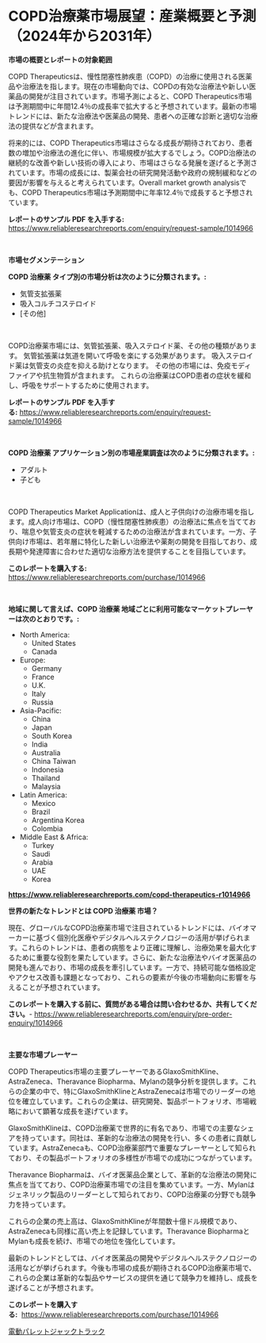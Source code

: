 <p><h1>COPD治療薬市場展望：産業概要と予測（2024年から2031年）</h1></p><p><strong>市場の概要とレポートの対象範囲</strong></p>
<p><p>COPD Therapeuticsは、慢性閉塞性肺疾患（COPD）の治療に使用される医薬品や治療法を指します。現在の市場動向では、COPDの有効な治療法や新しい医薬品の開発が注目されています。市場予測によると、COPD Therapeutics市場は予測期間中に年間12.4％の成長率で拡大すると予想されています。最新の市場トレンドには、新たな治療法や医薬品の開発、患者への正確な診断と適切な治療法の提供などが含まれます。</p><p>将来的には、COPD Therapeutics市場はさらなる成長が期待されており、患者数の増加や治療法の進化に伴い、市場規模が拡大するでしょう。COPD治療法の継続的な改善や新しい技術の導入により、市場はさらなる発展を遂げると予測されています。市場の成長には、製薬会社の研究開発活動や政府の規制緩和などの要因が影響を与えると考えられています。Overall market growth analysisでも、COPD Therapeutics市場は予測期間中に年率12.4％で成長すると予想されています。</p></p>
<p><strong>レポートのサンプル PDF を入手する:</strong> <a href="https://www.reliableresearchreports.com/enquiry/request-sample/1014966">https://www.reliableresearchreports.com/enquiry/request-sample/1014966</a></p>
<p>&nbsp;</p>
<p><strong>市場セグメンテーション</strong></p>
<p><strong>COPD 治療薬 タイプ別の市場分析は次のように分類されます。:</strong></p>
<p><ul><li>気管支拡張薬</li><li>吸入コルチコステロイド</li><li>[その他]</li></ul></p>
<p>&nbsp;</p>
<p><p>COPD治療薬市場には、気管拡張薬、吸入ステロイド薬、その他の種類があります。 気管拡張薬は気道を開いて呼吸を楽にする効果があります。 吸入ステロイド薬は気管支の炎症を抑える助けとなります。 その他の市場には、免疫モディファイアや抗生物質が含まれます。 これらの治療薬はCOPD患者の症状を緩和し、呼吸をサポートするために使用されます。</p></p>
<p><strong>レポートのサンプル PDF を入手する:</strong>&nbsp;<a href="https://www.reliableresearchreports.com/enquiry/request-sample/1014966">https://www.reliableresearchreports.com/enquiry/request-sample/1014966</a></p>
<p>&nbsp;</p>
<p><strong> COPD 治療薬 アプリケーション別の市場産業調査は次のように分類されます。:</strong></p>
<p><ul><li>アダルト</li><li>子ども</li></ul></p>
<p>&nbsp;</p>
<p><p>COPD Therapeutics Market Applicationは、成人と子供向けの治療市場を指します。成人向け市場は、COPD（慢性閉塞性肺疾患）の治療法に焦点を当てており、喘息や気管支炎の症状を軽減するための治療法が含まれています。一方、子供向け市場は、若年層に特化した新しい治療法や薬剤の開発を目指しており、成長期や発達障害に合わせた適切な治療方法を提供することを目指しています。</p></p>
<p><strong>このレポートを購入する:</strong>&nbsp; <a href="https://www.reliableresearchreports.com/purchase/1014966">https://www.reliableresearchreports.com/purchase/1014966</a></p>
<p>&nbsp;</p>
<p><strong>地域に関して言えば、COPD 治療薬 地域ごとに利用可能なマーケットプレーヤーは次のとおりです。:</strong></p>
<p><ul>
    <li>
        North America:
        <ul>
            <li>United States</li>
            <li>Canada</li>
        </ul>
    </li>
    <li>
        Europe:
        <ul>
            <li>Germany</li>
            <li>France</li>
            <li>U.K.</li>
            <li>Italy</li>
            <li>Russia</li>
        </ul>
    </li>
    <li>
        Asia-Pacific:
        <ul>
            <li>China</li>
            <li>Japan</li>
            <li>South Korea</li>
            <li>India</li>
            <li>Australia</li>
            <li>China Taiwan</li>
            <li>Indonesia</li>
            <li>Thailand</li>
            <li>Malaysia</li>
        </ul>
    </li>
    <li>
        Latin America:
        <ul>
            <li>Mexico</li>
            <li>Brazil</li>
            <li>Argentina Korea</li>
            <li>Colombia</li>
        </ul>
    </li>
    <li>
        Middle East & Africa:
        <ul>
            <li>Turkey</li>
            <li>Saudi</li>
            <li>Arabia</li>
            <li>UAE</li>
            <li>Korea</li>
        </ul>
    </li>
    </ul></p>
<p><strong><a href="https://www.reliableresearchreports.com/copd-therapeutics-r1014966">https://www.reliableresearchreports.com/copd-therapeutics-r1014966</a></strong>&nbsp;</p>
<p><strong>世界の新たなトレンドとは COPD 治療薬 市場？</strong></p>
<p><p>現在、グローバルなCOPD治療薬市場で注目されているトレンドには、バイオマーカーに基づく個別化医療やデジタルヘルステクノロジーの活用が挙げられます。これらのトレンドは、患者の病態をより正確に理解し、治療効果を最大化するために重要な役割を果たしています。さらに、新たな治療法やバイオ医薬品の開発も進んでおり、市場の成長を牽引しています。一方で、持続可能な価格設定やアクセス改善も課題となっており、これらの要素が今後の市場動向に影響を与えることが予想されています。</p></p>
<p><strong>このレポートを購入する前に、質問がある場合は問い合わせるか、共有してください。</strong>- <a href="https://www.reliableresearchreports.com/enquiry/pre-order-enquiry/1014966">https://www.reliableresearchreports.com/enquiry/pre-order-enquiry/1014966</a></p>
<p>&nbsp;</p>
<p><strong>主要な市場プレーヤー</strong></p>
<p><p>COPD Therapeutics市場の主要プレーヤーであるGlaxoSmithKline、AstraZeneca、Theravance Biopharma、Mylanの競争分析を提供します。これらの企業の中で、特にGlaxoSmithKlineとAstraZenecaは市場でのリーダーの地位を確立しています。これらの企業は、研究開発、製品ポートフォリオ、市場戦略において顕著な成長を遂げています。</p><p>GlaxoSmithKlineは、COPD治療薬で世界的に有名であり、市場での主要なシェアを持っています。同社は、革新的な治療法の開発を行い、多くの患者に貢献しています。AstraZenecaも、COPD治療薬部門で重要なプレーヤーとして知られており、その製品ポートフォリオの多様性が市場での成功につながっています。</p><p>Theravance Biopharmaは、バイオ医薬品企業として、革新的な治療法の開発に焦点を当てており、COPD治療薬市場での注目を集めています。一方、Mylanはジェネリック製品のリーダーとして知られており、COPD治療薬の分野でも競争力を持っています。</p><p>これらの企業の売上高は、GlaxoSmithKlineが年間数十億ドル規模であり、AstraZenecaも同様に高い売上を記録しています。Theravance BiopharmaとMylanも成長を続け、市場での地位を強化しています。</p><p>最新のトレンドとしては、バイオ医薬品の開発やデジタルヘルステクノロジーの活用などが挙げられます。今後も市場の成長が期待されるCOPD治療薬市場で、これらの企業は革新的な製品やサービスの提供を通じて競争力を維持し、成長を遂げることが予想されます。</p></p>
<p><strong>このレポートを購入する:</strong>&nbsp;&nbsp;<a href="https://www.reliableresearchreports.com/purchase/1014966">https://www.reliableresearchreports.com/purchase/1014966</a></p>
<p><p><a href="https://github.com/one-cool-chick/Market-Research-Report-List-1/blob/main/777494219894.md">電動パレットジャックトラック</a></p></p>